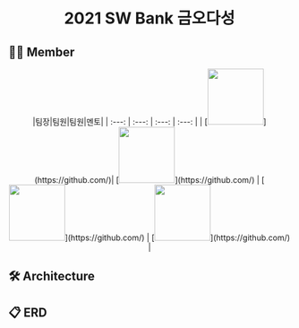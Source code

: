 

# <div align="center"> 2021 SW Bank 금오다성 </center>

 </div>

## 🧑‍💻 Member
<div align="center">
|팀장|팀원|팀원|멘토|
| :---: | :---: | :---: | :---: |
| [<img src="" width="100">](https://github.com/)| [<img src="" width="100">](https://github.com/) | [<img src="" width="100">](https://github.com/) | [<img src="" width="100">](https://github.com/) |


</div>

## 🛠 Architecture


## 📋 ERD


<br>
